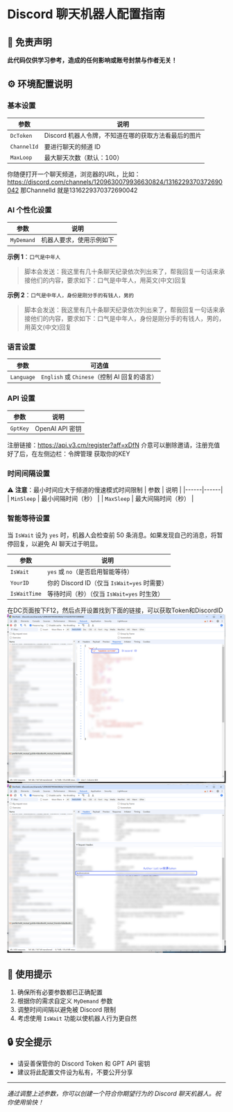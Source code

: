 # Discord 聊天机器人配置指南

## 📢 免责声明
**此代码仅供学习参考，造成的任何影响或账号封禁与作者无关！**

## ⚙️ 环境配置说明

### 基本设置
| 参数 | 说明 |
|------|------|
| `DcToken` | Discord 机器人令牌，不知道在哪的获取方法看最后的图片 |
| `ChannelId` | 要进行聊天的频道 ID |
| `MaxLoop` | 最大聊天次数（默认：100） |

你随便打开一个聊天频道，浏览器的URL，比如：
https://discord.com/channels/1209630079936630824/1316229370372690042 那ChannelId 就是1316229370372690042

### AI 个性化设置
| 参数 | 说明 |
|------|------|
| `MyDemand` | 机器人要求，使用示例如下 |

**示例 1**：`口气是中年人`
> 脚本会发送：我这里有几十条聊天纪录依次列出来了，帮我回复一句话来承接他们的内容，要求如下：口气是中年人，用英文(中文)回复

**示例 2**：`口气是中年人，身份是刚分手的有钱人，男的`
> 脚本会发送：我这里有几十条聊天纪录依次列出来了，帮我回复一句话来承接他们的内容，要求如下：口气是中年人，身份是刚分手的有钱人，男的，用英文(中文)回复

### 语言设置
| 参数 | 可选值 |
|------|------|
| `Language` | `English` 或 `Chinese`（控制 AI 回复的语言） |

### API 设置
| 参数 | 说明 |
|------|------|
| `GptKey` | OpenAI API 密钥 |

注册链接：https://api.v3.cm/register?aff=xDfN   介意可以删除邀请，注册充值好了后，在左侧边栏：令牌管理 获取你的KEY

### 时间间隔设置
⚠️ **注意**：最小时间应大于频道的慢速模式时间限制
| 参数 | 说明 |
|------|------|
| `MinSleep` | 最小间隔时间（秒） |
| `MaxSleep` | 最大间隔时间（秒） |

### 智能等待设置
当 `IsWait` 设为 `yes` 时，机器人会检查前 50 条消息。如果发现自己的消息，将暂停回复，以避免 AI 聊天过于明显。

| 参数 | 说明 |
|------|------|
| `IsWait` | `yes` 或 `no`（是否启用智能等待） |
| `YourID` | 你的 Discord ID（仅当 `IsWait=yes` 时需要） |
| `IsWaitTime` | 等待时间（秒）（仅当 `IsWait=yes` 时生效） |

在DC页面按下F12，然后点开设置找到下面的链接，可以获取Token和DiscordID
![Discord 机器人配置示例](https://github.com/sky887766/Discordchatbot/blob/main/id.jpg "配置文件示例")
![Discord 机器人配置示例](https://github.com/sky887766/Discordchatbot/blob/main/token.jpg "配置文件示例")

## 🚀 使用提示
1. 确保所有必要参数都已正确配置
2. 根据你的需求自定义 `MyDemand` 参数
3. 调整时间间隔以避免被 Discord 限制
4. 考虑使用 `IsWait` 功能以使机器人行为更自然

## 🔒 安全提示
- 请妥善保管你的 Discord Token 和 GPT API 密钥
- 建议将此配置文件设为私有，不要公开分享

---

*通过调整上述参数，你可以创建一个符合你期望行为的 Discord 聊天机器人。祝你使用愉快！*
